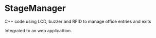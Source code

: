 # StageManager
 C++ code using LCD, buzzer and RFID to manage office entries and exits

 Integrated to an web applicattion.
